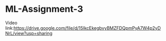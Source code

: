 # ML-Assignment-3
Video link:https://drive.google.com/file/d/15lkcEkegbvyBMZFDQpmPyA7W4p2yDNrL/view?usp=sharing
